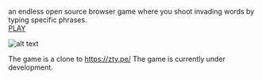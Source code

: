 an endless open source browser game where you shoot invading words by typing specific phrases.</br>
[PLAY](https://aramii.tk/wordsinvading)

![alt text](https://github.com/ramishenouda/wordsinvading/blob/master/GitHubAssests/GIF.gif)

The game is a clone to https://zty.pe/ 
The game is currently under development.

